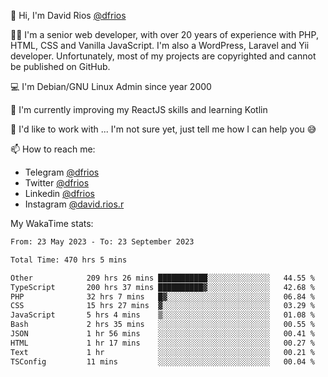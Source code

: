 👋 Hi, I'm David Rios [@dfrios](https://github.com/dfrios)

👨‍💻 I'm a senior web developer, with over 20 years of experience with PHP, HTML, CSS and Vanilla JavaScript. I'm also a WordPress, Laravel and Yii developer. Unfortunately, most of my projects are copyrighted and cannot be published on GitHub.

💻 I'm Debian/GNU Linux Admin since year 2000

🌱 I'm currently improving my ReactJS skills and learning Kotlin

💞️ I'd like to work with ... I'm not sure yet, just tell me how I can help you 😅


📫 How to reach me:
* Telegram [@dfrios](https://t.me/dfrios)
* Twitter [@dfrios](https://twitter.com/dfrios)
* Linkedin [@dfrios](https://linkedin.com/in/dfrios)
* Instagram [@david.rios.r](https://instagram.com/david.rios.r)



My WakaTime stats:
<!--START_SECTION:waka-->

```txt
From: 23 May 2023 - To: 23 September 2023

Total Time: 470 hrs 5 mins

Other            209 hrs 26 mins ███████████░░░░░░░░░░░░░░   44.55 %
TypeScript       200 hrs 37 mins ██████████▓░░░░░░░░░░░░░░   42.68 %
PHP              32 hrs 7 mins   █▓░░░░░░░░░░░░░░░░░░░░░░░   06.84 %
CSS              15 hrs 27 mins  ▓░░░░░░░░░░░░░░░░░░░░░░░░   03.29 %
JavaScript       5 hrs 4 mins    ▒░░░░░░░░░░░░░░░░░░░░░░░░   01.08 %
Bash             2 hrs 35 mins   ░░░░░░░░░░░░░░░░░░░░░░░░░   00.55 %
JSON             1 hr 56 mins    ░░░░░░░░░░░░░░░░░░░░░░░░░   00.41 %
HTML             1 hr 17 mins    ░░░░░░░░░░░░░░░░░░░░░░░░░   00.27 %
Text             1 hr            ░░░░░░░░░░░░░░░░░░░░░░░░░   00.21 %
TSConfig         11 mins         ░░░░░░░░░░░░░░░░░░░░░░░░░   00.04 %
```

<!--END_SECTION:waka-->
